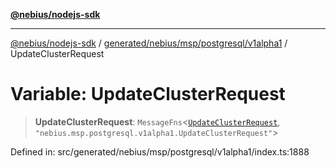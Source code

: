 [**@nebius/nodejs-sdk**](../../../../../../README.md)

***

[@nebius/nodejs-sdk](../../../../../../README.md) / [generated/nebius/msp/postgresql/v1alpha1](../README.md) / UpdateClusterRequest

# Variable: UpdateClusterRequest

> **UpdateClusterRequest**: `MessageFns`\<[`UpdateClusterRequest`](../interfaces/UpdateClusterRequest.md), `"nebius.msp.postgresql.v1alpha1.UpdateClusterRequest"`\>

Defined in: src/generated/nebius/msp/postgresql/v1alpha1/index.ts:1888
